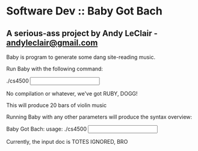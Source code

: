 Software Dev :: Baby Got Bach
=============================

A serious-ass project by Andy LeClair - andyleclair@gmail.com
-------------------------------------------------------------

Baby is program to generate some dang site-reading music.

Run Baby with the following command:

./cs4500 <input filename> <output filename>

No compilation or whatever, we've got RUBY, DOGG!

This will produce 20 bars of violin music

Running Baby with any other parameters will produce the syntax overview:

Baby Got Bach:
	usage: ./cs4500 <input doc> <output filename>

Currently, the input doc is TOTES IGNORED, BRO


